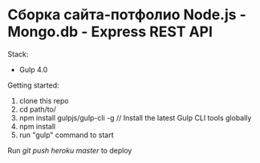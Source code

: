 # Сборка сайта-потфолио Node.js - Mongo.db - Express REST API

Stack:
 - Gulp 4.0
 
Getting started:

1. clone this repo
2. cd path/to/
3. npm install gulpjs/gulp-cli -g  // Install the latest Gulp CLI tools globally
4. npm install
6. run "gulp" command to start

Run *git push heroku master* to deploy
